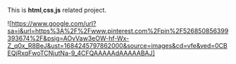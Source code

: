 This is **html**,**css**,**js** related project.

![https://www.google.com/url?sa=i&url=https%3A%2F%2Fwww.pinterest.com%2Fpin%2F526850856399393674%2F&psig=AOvVaw3eOW-hf-Wx-Z_q0x_R8BeJ&ust=1684245797862000&source=images&cd=vfe&ved=0CBEQjRxqFwoTCNjutNa-9_4CFQAAAAAdAAAAABAJ]
